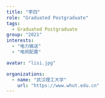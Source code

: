 ```yaml
---
title: "李四"
role: "Graduated Postgraduate"
tags:
  - Graduated Postgraduate
group: "2021"
interests:
  - "电力输送"
  - "电网配置"

avatar: "lisi.jpg"

organizations:
  - name: "武汉理工大学"
    url: "https://www.whut.edu.cn"
---
```

